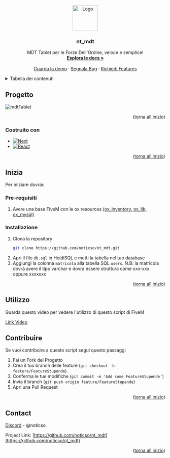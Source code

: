 <a name="readme-top"></a>




<!-- PROJECT LOGO -->
<br />
<div align="center">
  <a href="https://github.com/github_username/repo_name">
    <img src="https://github.com/noticso/nt_ammunation/assets/76558194/4804ee90-846b-45bc-be97-33cfe917e27d" alt="Logo" width="80" height="80">
  </a>

<h3 align="center">nt_mdt</h3>

  <p align="center">
    MDT Tablet per le Forze Dell'Ordine, veloce e semplice!
    <br />
    <a href="https://github.com/noticso/nt_mdt"><strong>Esplora le docs »</strong></a>
    <br />
    <br />
    <a href="https://streamable.com/hmdynh">Guarda la demo</a>
    ·
    <a href="https://github.com/noticso/nt_mdt/issues">Segnala Bug</a>
    ·
    <a href="https://github.com/noticso/nt_mdt/issues">Richiedi Features</a>
  </p>
</div>



<!-- TABLE OF CONTENTS -->
<details>
  <summary>Tabella dei contenuti</summary>
  <ol>
    <li>
      <a href="#progetto">A proposito del progetto...</a>
      <ul>
        <li><a href="#costruito-con">Costruito con</a></li>
      </ul>
    </li>
    <li>
      <a href="#inizia">Inizia</a>
      <ul>
        <li><a href="#pre-requisiti">Pre-requisiti</a></li>
        <li><a href="#installazione">Installazione</a></li>
      </ul>
    </li>
    <li><a href="#utilizzo">Come utilizzarlo</a></li>
    <li><a href="#contribuire">Contribuire</a></li>
    <li><a href="#contact">Contatti</a></li>
  </ol>
</details>



<!-- ABOUT THE PROJECT -->
## Progetto

![mdtTablet](https://github.com/noticso/nt_mdt/assets/76558194/6c9e3e6e-1f9f-4559-988c-ce85b609801f)





<p align="right">(<a href="#readme-top">torna all'inizio</a>)</p>



### Costruito con 

* [![Next][Next.js]][Next-url]
* [![React][React.js]][React-url]

<p align="right">(<a href="#readme-top">torna all'inizio</a>)</p>



<!-- GETTING STARTED -->
## Inizia

Per iniziare dovrai:

### Pre-requisiti
1. Avere una base FiveM con le ox resources [(ox_inventory, ox_lib, ox_mysql)](https://overextended.dev/)


### Installazione


1. Clona la repository
   ```sh
   git clone https://github.com/noticso/nt_mdt.git
   ```
2. Apri il file `db.sql` in HeidiSQL e metti la tabella nel tuo database
3. Aggiungi la colonna `matricola` alla tabella SQL `users`. N.B: la matricola dovrà avere il tipo varchar e dovrà essere struttura come xxx-xxx oppure xxxxxxx

<p align="right">(<a href="#readme-top">torna all'inizio</a>)</p>



<!-- USAGE EXAMPLES -->
## Utilizzo

Guarda questo video per vedere l'utilizzo di questo script di FiveM

[Link Video](https://streamable.com/hmdynh)


<!-- CONTRIBUTING -->
## Contribuire

Se vuoi contribuire a questo script segui questo passaggi

1. Fai un Fork del Progetto
2. Crea il tuo branch delle feature (`git checkout -b feature/FeatureStupende`)
3. Conferma le tue modifiche (`git commit -m 'Add some FeatureStupende'`)
4. Invia il branch (`git push origin feature/FeatureStupende`)
5. Apri una Pull Request

<p align="right">(<a href="#readme-top">torna all'inizio</a>)</p>




<!-- CONTACT -->
## Contact

[Discord](https://discord.gg/uY9agGndYs) - @noticso

Project Link: [https://github.com/noticso/nt_mdt](https://github.com/noticso/nt_mdt)

<p align="right">(<a href="#readme-top">torna all'inizio</a>)</p>




<!-- MARKDOWN LINKS & IMAGES -->
<!-- https://www.markdownguide.org/basic-syntax/#reference-style-links -->
[Next.js]: https://img.shields.io/badge/lua-007bff?style=for-the-badge&logo=lua&logoColor=white
[Next-url]: https://www.lua.org/
[React.js]: https://img.shields.io/badge/javascript-000000?style=for-the-badge&logo=javascript&logoColor=yellow
[React-url]: https://javascript.info/
